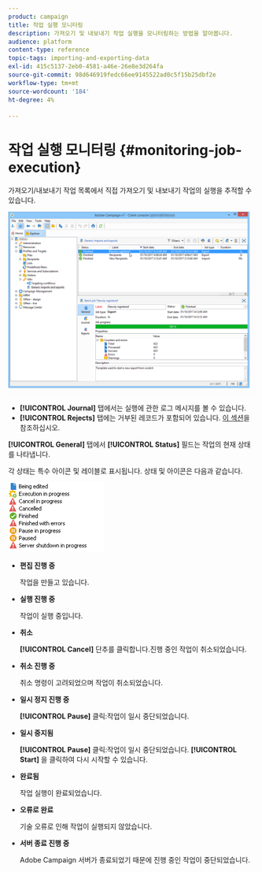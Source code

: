 ```yaml
---
product: campaign
title: 작업 실행 모니터링
description: 가져오기 및 내보내기 작업 실행을 모니터링하는 방법을 알아봅니다.
audience: platform
content-type: reference
topic-tags: importing-and-exporting-data
exl-id: 415c5137-2eb0-4581-a46e-26e8e3d264fa
source-git-commit: 98d646919fedc66ee9145522ad0c5f15b25dbf2e
workflow-type: tm+mt
source-wordcount: '184'
ht-degree: 4%

---
```


# 작업 실행 모니터링 {#monitoring-job-execution}

가져오기/내보내기 작업 목록에서 직접 가져오기 및 내보내기 작업의 실행을 추적할 수 있습니다.

![](assets/s_ncs_user_export_list_and_details.png)

* **[!UICONTROL Journal]** 탭에서는 실행에 관한 로그 메시지를 볼 수 있습니다.
* **[!UICONTROL Rejects]** 탭에는 거부된 레코드가 포함되어 있습니다. [이 섹션](../../platform/using/executing-import-jobs.md#behavior-in-the-event-of-an-error)을 참조하십시오.

**[!UICONTROL General]** 탭에서 **[!UICONTROL Status]** 필드는 작업의 현재 상태를 나타냅니다.

각 상태는 특수 아이콘 및 레이블로 표시됩니다. 상태 및 아이콘은 다음과 같습니다.

![](assets/s_ncs_user_export_status.png)

* **편집 진행 중**

   작업을 만들고 있습니다.

* **실행 진행 중**

   작업이 실행 중입니다.

* **취소**

   **[!UICONTROL Cancel]** 단추를 클릭합니다.진행 중인 작업이 취소되었습니다.

* **취소 진행 중**

   취소 명령이 고려되었으며 작업이 취소되었습니다.

* **일시 정지 진행 중**

   **[!UICONTROL Pause]** 클릭:작업이 일시 중단되었습니다.

* **일시 중지됨**

   **[!UICONTROL Pause]** 클릭:작업이 일시 중단되었습니다. **[!UICONTROL Start]** 을 클릭하여 다시 시작할 수 있습니다.

* **완료됨**

   작업 실행이 완료되었습니다.

* **오류로 완료**

   기술 오류로 인해 작업이 실행되지 않았습니다.

* **서버 종료 진행 중**

   Adobe Campaign 서버가 종료되었기 때문에 진행 중인 작업이 중단되었습니다.
